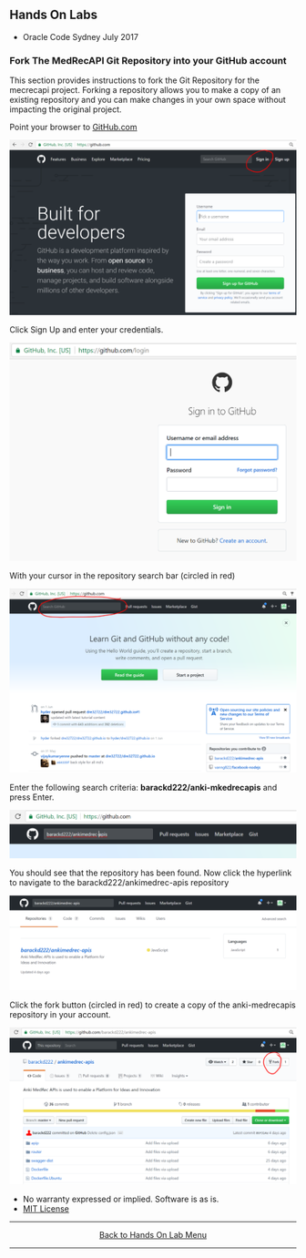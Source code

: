 ## Hands On Labs

- Oracle Code Sydney July 2017

### Fork The MedRecAPI Git Repository into your GitHub account

This section provides instructions to fork the Git Repository for the mecrecapi project.
Forking a repository allows you to make a copy of an existing repository and you can make changes in your own space without impacting the original project. 

Point your browser to [GitHub.com](https://github.com) 

<img src="./img/git1.PNG" />

Click Sign Up and enter your credentials.

<img src="./img/git2.PNG" />

With your cursor in the repository search bar (circled in red)

<img src="./img/git3.PNG" />

Enter the following search criteria: **barackd222/anki-mkedrecapis** and press Enter.

<img src="./img/git4.PNG" />

You should see that the repository has been found. 
Now click the hyperlink to navigate to the barackd222/ankimedrec-apis repository

<img src="./img/git5.PNG" />

Click the fork button (circled in red) to create a copy of the anki-medrecapis repository in your account.

<img src="./img/git6.PNG" />

* No warranty expressed or implied.  Software is as is.
* [MIT License](http://www.opensource.org/licenses/mit-license.html)

<hr />
<center>
<a href="handsonlabs" class="btn" >Back to Hands On Lab Menu</a>
<center />
<hr />


